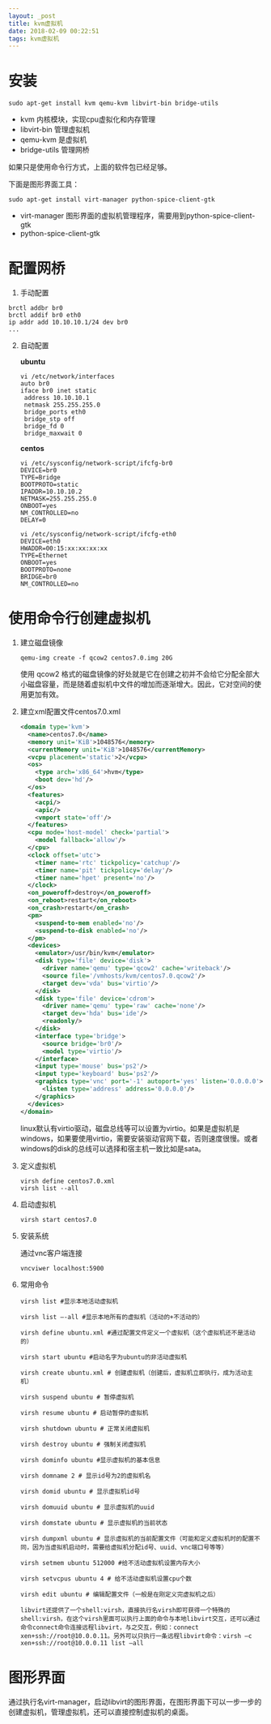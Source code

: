 ```yaml
---
layout: _post
title: kvm虚拟机
date: 2018-02-09 00:22:51
tags: kvm虚拟机
---
```


# 安装

```shell
sudo apt-get install kvm qemu-kvm libvirt-bin bridge-utils
```

* kvm 内核模块，实现cpu虚拟化和内存管理
* libvirt-bin 管理虚拟机
* qemu-kvm 是虚拟机
* bridge-utils 管理网桥

如果只是使用命令行方式，上面的软件包已经足够。

下面是图形界面工具：

```shell
sudo apt-get install virt-manager python-spice-client-gtk
```

- virt-manager 图形界面的虚拟机管理程序，需要用到python-spice-client-gtk
- python-spice-client-gtk

# 配置网桥

1. 手动配置

```shell
brctl addbr br0
brctl addif br0 eth0
ip addr add 10.10.10.1/24 dev br0
...
```

2. 自动配置

   __ubuntu__

   ```shell
   vi /etc/network/interfaces
   auto br0
   iface br0 inet static
   	address 10.10.10.1
   	netmask 255.255.255.0
   	bridge_ports eth0
   	bridge_stp off
   	bridge_fd 0
   	bridge_maxwait 0
   ```

   __centos__

   ```shell
   vi /etc/sysconfig/network-script/ifcfg-br0
   DEVICE=br0
   TYPE=Bridge
   BOOTPROTO=static
   IPADDR=10.10.10.2
   NETMASK=255.255.255.0
   ONBOOT=yes
   NM_CONTROLLED=no
   DELAY=0

   vi /etc/sysconfig/network-script/ifcfg-eth0
   DEVICE=eth0
   HWADDR=00:15:xx:xx:xx:xx
   TYPE=Ethernet
   ONBOOT=yes
   BOOTPROTO=none
   BRIDGE=br0
   NM_CONTROLLED=no
   ```

# 使用命令行创建虚拟机

1. 建立磁盘镜像

   ```shell
   qemu-img create -f qcow2 centos7.0.img 20G
   ```

   使用 qcow2 格式的磁盘镜像的好处就是它在创建之初并不会给它分配全部大小磁盘容量，而是随着虚拟机中文件的增加而逐渐增大。因此，它对空间的使用更加有效。

2. 建立xml配置文件centos7.0.xml

   ```xml
   <domain type='kvm'>
     <name>centos7.0</name>
     <memory unit='KiB'>1048576</memory>
     <currentMemory unit='KiB'>1048576</currentMemory>
     <vcpu placement='static'>2</vcpu>
     <os>
       <type arch='x86_64'>hvm</type>
       <boot dev='hd'/>
     </os>
     <features>
       <acpi/>
       <apic/>
       <vmport state='off'/>
     </features>
     <cpu mode='host-model' check='partial'>
       <model fallback='allow'/>
     </cpu>
     <clock offset='utc'>
       <timer name='rtc' tickpolicy='catchup'/>
       <timer name='pit' tickpolicy='delay'/>
       <timer name='hpet' present='no'/>
     </clock>
     <on_poweroff>destroy</on_poweroff>
     <on_reboot>restart</on_reboot>
     <on_crash>restart</on_crash>
     <pm>
       <suspend-to-mem enabled='no'/>
       <suspend-to-disk enabled='no'/>
     </pm>
     <devices>
       <emulator>/usr/bin/kvm</emulator>
       <disk type='file' device='disk'>
         <driver name='qemu' type='qcow2' cache='writeback'/>
         <source file='/vmhosts/kvm/centos7.0.qcow2'/>
         <target dev='vda' bus='virtio'/>
       </disk>
       <disk type='file' device='cdrom'>
         <driver name='qemu' type='raw' cache='none'/>
         <target dev='hda' bus='ide'/>
         <readonly/>
       </disk>
       <interface type='bridge'>
         <source bridge='br0'/>
         <model type='virtio'/>
       </interface>
       <input type='mouse' bus='ps2'/>
       <input type='keyboard' bus='ps2'/>
       <graphics type='vnc' port='-1' autoport='yes' listen='0.0.0.0'>
         <listen type='address' address='0.0.0.0'/>
       </graphics>
     </devices>
   </domain>
   ```
   linux默认有virtio驱动，磁盘总线等可以设置为virtio。如果是虚拟机是windows，如果要使用virtio，需要安装驱动官网下载，否则速度很慢。或者windows的disk的总线可以选择和宿主机一致比如是sata。

3. 定义虚拟机

   ```shell
   virsh define centos7.0.xml
   virsh list --all
   ```

4. 启动虚拟机

   ```shell
   virsh start centos7.0
   ```

5. 安装系统

   通过vnc客户端连接

   ```shell
   vncviwer localhost:5900
   ```

6. 常用命令

   ```shell
   virsh list #显示本地活动虚拟机

   virsh list –-all #显示本地所有的虚拟机（活动的+不活动的）

   virsh define ubuntu.xml #通过配置文件定义一个虚拟机（这个虚拟机还不是活动的）

   virsh start ubuntu #启动名字为ubuntu的非活动虚拟机

   virsh create ubuntu.xml # 创建虚拟机（创建后，虚拟机立即执行，成为活动主机）

   virsh suspend ubuntu # 暂停虚拟机

   virsh resume ubuntu # 启动暂停的虚拟机

   virsh shutdown ubuntu # 正常关闭虚拟机

   virsh destroy ubuntu # 强制关闭虚拟机

   virsh dominfo ubuntu #显示虚拟机的基本信息

   virsh domname 2 # 显示id号为2的虚拟机名

   virsh domid ubuntu # 显示虚拟机id号

   virsh domuuid ubuntu # 显示虚拟机的uuid

   virsh domstate ubuntu # 显示虚拟机的当前状态

   virsh dumpxml ubuntu # 显示虚拟机的当前配置文件（可能和定义虚拟机时的配置不同，因为当虚拟机启动时，需要给虚拟机分配id号、uuid、vnc端口号等等）

   virsh setmem ubuntu 512000 #给不活动虚拟机设置内存大小

   virsh setvcpus ubuntu 4 # 给不活动虚拟机设置cpu个数

   virsh edit ubuntu # 编辑配置文件（一般是在刚定义完虚拟机之后）

   libvirt还提供了一个shell:virsh，直接执行名virsh即可获得一个特殊的shell:virsh，在这个virsh里面可以执行上面的命令与本地libvirt交互，还可以通过命令connect命令连接远程libvirt，与之交互，例如：connect xen+ssh://root@10.0.0.11。另外可以只执行一条远程libvirt命令：virsh –c xen+ssh://root@10.0.0.11 list –all
   ```

# 图形界面

通过执行名virt-manager，启动libvirt的图形界面，在图形界面下可以一步一步的创建虚拟机，管理虚拟机，还可以直接控制虚拟机的桌面。​
